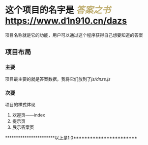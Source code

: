 <h1>
	这个项目的名字是  <i style="color:#bfad6f; ">答案之书</i>
	<a href='https://www.d1n910.cn/dazs'>https://www.d1n910.cn/dazs</a>
</h1>
<p>
	项目名称就是它的功能，用户可以通过这个程序获得自己想要知道的答案
</p>
<h2>
	项目布局
</h2>
<h3>
	主要
</h3>
<p>
	项目最主要的就是答案数据，我将它们放到了<i>js/dnzs.js</i>
</p>
<h3>
	次要
</h3>
<p>
	项目的样式体现
</p>
<ol>
	<li>欢迎页——index</li>
	<li>提示页</li>
	<li>展示答案页</li>
</ol>
<p>
	***********************以上是1.0***********************

</p>
